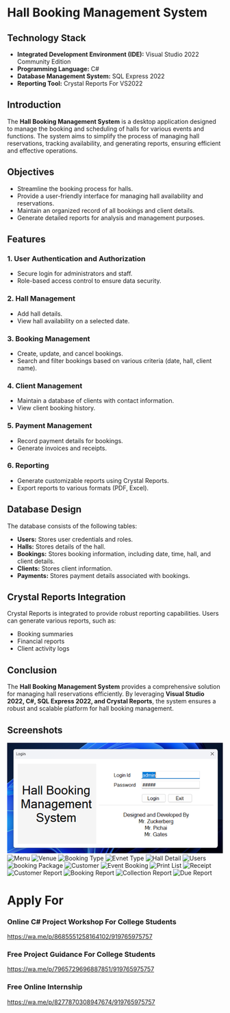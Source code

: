 # Hall Booking Management System

## Technology Stack
- **Integrated Development Environment (IDE):** Visual Studio 2022 Community Edition
- **Programming Language:** C#
- **Database Management System:** SQL Express 2022
- **Reporting Tool:** Crystal Reports For VS2022

## Introduction
The **Hall Booking Management System** is a desktop application designed to manage the booking and scheduling of halls for various events and functions. The system aims to simplify the process of managing hall reservations, tracking availability, and generating reports, ensuring efficient and effective operations.

## Objectives
- Streamline the booking process for halls.
- Provide a user-friendly interface for managing hall availability and reservations.
- Maintain an organized record of all bookings and client details.
- Generate detailed reports for analysis and management purposes.

## Features
### 1. User Authentication and Authorization
- Secure login for administrators and staff.
- Role-based access control to ensure data security.

### 2. Hall Management
- Add hall details.
- View hall availability on a selected date.

### 3. Booking Management
- Create, update, and cancel bookings.
- Search and filter bookings based on various criteria (date, hall, client name).

### 4. Client Management
- Maintain a database of clients with contact information.
- View client booking history.

### 5. Payment Management
- Record payment details for bookings.
- Generate invoices and receipts.

### 6. Reporting
- Generate customizable reports using Crystal Reports.
- Export reports to various formats (PDF, Excel).

## Database Design
The database consists of the following tables:
- **Users:** Stores user credentials and roles.
- **Halls:** Stores details of the hall.
- **Bookings:** Stores booking information, including date, time, hall, and client details.
- **Clients:** Stores client information.
- **Payments:** Stores payment details associated with bookings.

## Crystal Reports Integration
Crystal Reports is integrated to provide robust reporting capabilities. Users can generate various reports, such as:
- Booking summaries
- Financial reports
- Client activity logs

## Conclusion
The **Hall Booking Management System** provides a comprehensive solution for managing hall reservations efficiently. By leveraging **Visual Studio 2022, C#, SQL Express 2022, and Crystal Reports**, the system ensures a robust and scalable platform for hall booking management.


## Screenshots
![Login](Images/hbm001_login.png)
![Menu](Images/002_emp_login.png)
![Venue](Images/003_emp_menu.png)
![Booking Type](Images/004_emp_users.png)
![Evnet Type](Images/005_emp_change_password.png)
![Hall Detail](Images/006_empl_list.png)
![Users](Images/007_emp_edit.png)
![booking Package](Images/008_emp_import_attendace.png)
![Customer](Images/009_emp_manage_missing_log.png)
![Event Booking](Images/010_emp_month_hours.png)
![Print List](Images/011_emp_salary_report.png)
![Receipt](Images/008_emp_import_attendace.png)
![Customer Report](Images/009_emp_manage_missing_log.png)
![Booking Report](Images/010_emp_month_hours.png)
![Collection Report](Images/011_emp_salary_report.png)
![Due Report](Images/011_emp_salary_report.png)

# Apply For 

### Online C# Project Workshop For College Students
https://wa.me/p/8685551258164102/919765975757

### Free Project Guidance For College Students
https://wa.me/p/7965729696887851/919765975757

### Free Online Internship
https://wa.me/p/8277870308947674/919765975757
